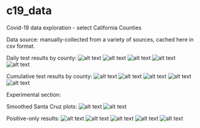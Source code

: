 # c19_data
Covid-19 data exploration - select California Counties

Data source: manually-collected from a variety of sources, cached here in csv
format.

Daily test results by county:
![alt text](https://github.com/aaronferrucci/c19_data/blob/ca-counties/images/Contra_Costa_daily_test_results.png "Contra Costa daily test results")
![alt text](https://github.com/aaronferrucci/c19_data/blob/ca-counties/images/San_Francisco_daily_test_results.png "San Francisco daily test results")
![alt text](https://github.com/aaronferrucci/c19_data/blob/ca-counties/images/San_Mateo_daily_test_results.png "San Mateo daily test results")
![alt text](https://github.com/aaronferrucci/c19_data/blob/ca-counties/images/Santa_Clara_daily_test_results.png "Santa Clara daily test results")
![alt text](https://github.com/aaronferrucci/c19_data/blob/ca-counties/images/Santa_Cruz_daily_test_results.png "Santa Cruz daily test results")

Cumulative test results by county:
![alt text](https://github.com/aaronferrucci/c19_data/blob/ca-counties/images/Contra_Costa_cumulative_test_results.png "Contra Costa cumulative test results")
![alt text](https://github.com/aaronferrucci/c19_data/blob/ca-counties/images/San_Francisco_cumulative_test_results.png "San Francisco cumulative test results")
![alt text](https://github.com/aaronferrucci/c19_data/blob/ca-counties/images/San_Mateo_cumulative_test_results.png "San Mateo cumulative test results")
![alt text](https://github.com/aaronferrucci/c19_data/blob/ca-counties/images/Santa_Clara_cumulative_test_results.png "Santa Clara cumulative test results")
![alt text](https://github.com/aaronferrucci/c19_data/blob/ca-counties/images/Santa_Cruz_cumulative_test_results.png "Santa Cruz cumulative test results")

Experimental section:

Smoothed Santa Cruz plots:
![alt text](https://github.com/aaronferrucci/c19_data/blob/ca-counties/images/Santa_Cruz_Smooth_daily_test_results.png "Santa Cruz smoothed daily test results")
![alt text](https://github.com/aaronferrucci/c19_data/blob/ca-counties/images/Santa_Cruz_Smooth_cumulative_test_results.png "Santa Cruz smoothed cumulative test results")

Positive-only results:
![alt text](https://github.com/aaronferrucci/c19_data/blob/ca-counties/images/Monterey_daily_test_results.png "Monterey daily test results")
![alt text](https://github.com/aaronferrucci/c19_data/blob/ca-counties/images/Solano_daily_test_results.png "Solano daily test results")
![alt text](https://github.com/aaronferrucci/c19_data/blob/ca-counties/images/Solano_cumulative_test_results.png "Solano cumulative test results")
![alt text](https://github.com/aaronferrucci/c19_data/blob/ca-counties/images/Sonoma_daily_test_results.png "Sonoma daily test results")
![alt text](https://github.com/aaronferrucci/c19_data/blob/ca-counties/images/Sonoma_cumulative_test_results.png "Sonoma cumulative test results")
